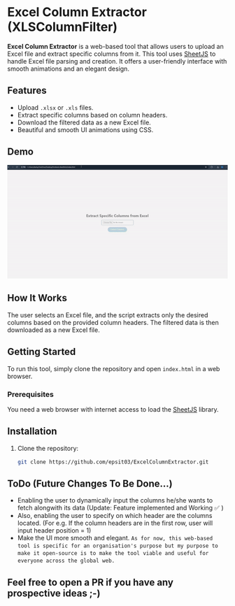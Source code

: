# Excel Column Extractor (XLSColumnFilter)

**Excel Column Extractor** is a web-based tool that allows users to upload an Excel file and extract specific columns from it. This tool uses [SheetJS](https://github.com/SheetJS/sheetjs) to handle Excel file parsing and creation. It offers a user-friendly interface with smooth animations and an elegant design.

## Features

- Upload `.xlsx` or `.xls` files.
- Extract specific columns based on column headers.
- Download the filtered data as a new Excel file.
- Beautiful and smooth UI animations using CSS.


<!-- https://github.com/user-attachments/assets/bfb17bcb-06e0-4b78-b675-38c922d50f94 -->


## Demo

![](https://github.com/epsit03/XLSColumnFilter/blob/main/assets/ScreenRecording2024-09-14193401-ezgif.com-speed.gif)

## How It Works

The user selects an Excel file, and the script extracts only the desired columns based on the provided column headers. The filtered data is then downloaded as a new Excel file.

## Getting Started

To run this tool, simply clone the repository and open `index.html` in a web browser.

### Prerequisites

You need a web browser with internet access to load the [SheetJS](https://cdnjs.cloudflare.com/ajax/libs/xlsx/0.18.5/xlsx.full.min.js) library.

## Installation

1. Clone the repository:
   ```bash
   git clone https://github.com/epsit03/ExcelColumnExtractor.git

## ToDo (Future Changes To Be Done...)
- Enabling the user to dynamically input the columns he/she wants to fetch alongwith its data (Update: Feature implemented  and Working ✅ )
- Also, enabling the user to specify on which header are the columns located. (For e.g. If the column headers are in the first row, user will input header position = 1)
- Make the UI more smooth and elegant.
```As for now, this web-based tool is specific for an organisation's purpose but my purpose to make it open-source is to make the tool viable and useful for everyone across the global web.```

## Feel free to open a PR if you have any prospective ideas ;-)
